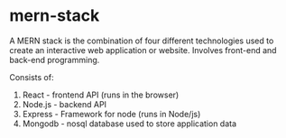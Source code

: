 # mern-stack
A MERN stack is the combination of four different technologies used to create an interactive web application or website. Involves front-end and back-end programming.

Consists of:
  1. React - frontend API (runs in the browser)
  2. Node.js - backend API
  3. Express - Framework for node (runs in Node/js)
  4. Mongodb - nosql database used to store application data
